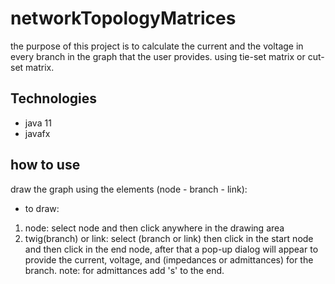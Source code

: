 # networkTopologyMatrices
the purpose of this project is to calculate the current and the voltage in every branch in the graph that the user provides. using tie-set matrix or cut-set matrix.
## Technologies
* java 11
* javafx

## how to use
draw the graph using the elements (node - branch - link):
* to draw:
 1. node: select node and then click anywhere in the drawing area 
 2. twig(branch) or link: select (branch or link) then click in the start node and then click in the end node, after that a pop-up dialog will appear to provide the current,    voltage, and (impedances or admittances) for the branch.
 note: for admittances add 's' to the end. 



